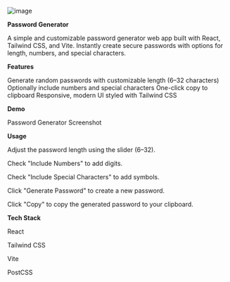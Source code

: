 
![image](https://github.com/user-attachments/assets/995e0aad-3fb2-43b2-a11d-b05ddfd3cb84)


**Password Generator**

A simple and customizable password generator web app built with React, Tailwind CSS, and Vite. Instantly create secure passwords with options for length, numbers, and special characters.

**Features**

Generate random passwords with customizable length (6–32 characters)
Optionally include numbers and special characters
One-click copy to clipboard
Responsive, modern UI styled with Tailwind CSS

**Demo**

Password Generator Screenshot

**Usage**

Adjust the password length using the slider (6–32).

Check "Include Numbers" to add digits.

Check "Include Special Characters" to add symbols.

Click "Generate Password" to create a new password.

Click "Copy" to copy the generated password to your clipboard.

**Tech Stack**

React

Tailwind CSS

Vite

PostCSS

